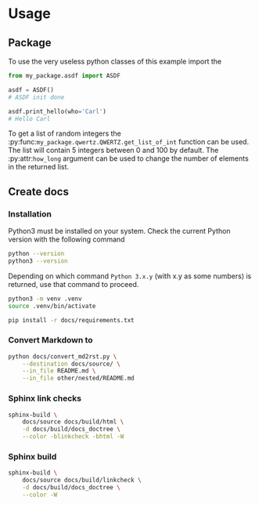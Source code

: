 # Usage

## Package

To use the very useless python classes of this example import the

```python
from my_package.asdf import ASDF

asdf = ASDF()
# ASDF init done

asdf.print_hello(who='Carl')
# Hello Carl
```

To get a list of random integers the
:py:func:`my_package.qwertz.QWERTZ.get_list_of_int` function can be used. The list
will contain 5 integers between 0 and 100 by default. The :py:attr:`how_long`
argument can be used to change the number of elements in the returned list.

## Create docs

### Installation

Python3 must be installed on your system. Check the current Python version
with the following command

```bash
python --version
python3 --version
```

Depending on which command `Python 3.x.y` (with x.y as some numbers) is
returned, use that command to proceed.

```bash
python3 -m venv .venv
source .venv/bin/activate

pip install -r docs/requirements.txt
```

### Convert Markdown to

```bash
python docs/convert_md2rst.py \
	--destination docs/source/ \
	--in_file README.md \
	--in_file other/nested/README.md
```

### Sphinx link checks

```bash
sphinx-build \
	docs/source docs/build/html \
	-d docs/build/docs_doctree \
	--color -blinkcheck -bhtml -W
```

### Sphinx build

```bash
sphinx-build \
	docs/source docs/build/linkcheck \
	-d docs/build/docs_doctree \
    --color -W
```
